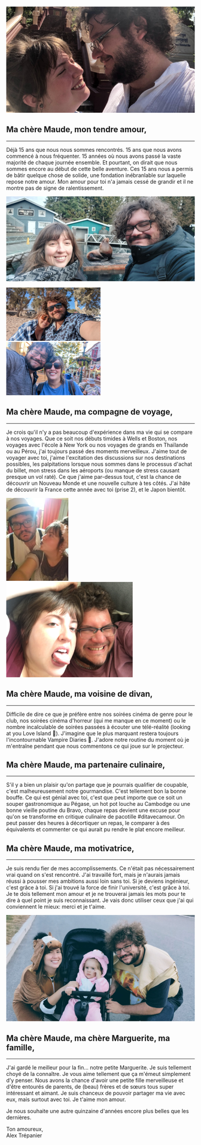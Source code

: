 ![Maude et Alex se regardent devant un temple](/assets/img/maude_alex-intro.jpg)

## Ma chère Maude, mon tendre amour,

---

Déjà 15 ans que nous nous sommes rencontrés. 15 ans que nous avons commencé à nous fréquenter. 15 années où nous avons passé la vaste majorité de chaque journée ensemble. Et pourtant, on dirait que nous sommes encore au début de cette belle aventure. Ces 15 ans nous a permis de bâtir quelque chose de solide, une fondation inébranlable sur laquelle repose notre amour. Mon amour pour toi n'a jamais cessé de grandir et il ne montre pas de signe de ralentissement.

![Maude et Alex à l'aquarium](/assets/img/maude_alex_otarie.jpg)

<div class="flex">
  <img src="/assets/img/maude_alex-grece.jpg" alt="Maude et Alex en Grèce" width="50%">
  <img src="/assets/img/maude_alex_cape-may.jpg" alt="Maude et Alex à Cape May" width="50%">
</div>

## Ma chère Maude, ma compagne de voyage,

---

Je crois qu'il n'y a pas beaucoup d'expérience dans ma vie qui se compare à nos voyages. Que ce soit nos débuts timides à Wells et Boston, nos voyages avec l'école à New York ou nos voyages de grands en Thaïlande ou au Pérou, j'ai toujours passé des moments merveilleux. J'aime tout de voyager avec toi, j'aime l'excitation des discussions sur nos destinations possibles, les palpitations lorsque nous sommes dans le processus d'achat du billet, mon stress dans les aéroports (ou manque de stress causant presque un vol raté). Ce que j'aime par-dessus tout, c'est la chance de découvrir un Nouveau Monde et une nouvelle culture à tes côtés. J'ai hâte de découvrir la France cette année avec toi (prise 2), et le Japon bientôt.


<div class="flex">
  <img src="/assets/img/maude_alex-costume.jpg" alt="Maude et Alex en costume d'halloween" width="33%">
  <img src="/assets/img/maude_alex-divan.jpg" alt="Maude et Alex grimaçant sur le divant" width="67%">
</div>

## Ma chère Maude, ma voisine de divan,

---

Difficile de dire ce que je préfère entre nos soirées cinéma de genre pour le club, nos soirées cinéma d'horreur (qui me manque en ce moment) ou le nombre incalculable de soirées passées à écouter une télé-réalité (looking at you Love Island 👀). J'imagine que le plus marquant restera toujours l'incontournable Vampire Diaries 🧛. J'adore notre routine du moment où je m'entraîne pendant que nous commentons ce qui joue sur le projecteur.

## Ma chère Maude, ma partenaire culinaire,

---

S'il y a bien un plaisir qu'on partage que je pourrais qualifier de coupable, c'est malheureusement notre gourmandise. C'est tellement bon la bonne bouffe. Ce qui est génial avec toi, c'est que peut importe que ce soit un souper gastronomique au Pégase, un hot pot louche au Cambodge ou une bonne vieille poutine du Bravo, chaque repas devient une excuse pour qu'on se transforme en critique culinaire de pacotille #ditavecamour. On peut passer des heures à décortiquer un repas, le comparer à des équivalents et commenter ce qui aurait pu rendre le plat encore meilleur.

## Ma chère Maude, ma motivatrice,

---

Je suis rendu fier de mes accomplissements. Ce n'était pas nécessairement vrai quand on s'est rencontré. J'ai travaillé fort, mais je n'aurais jamais réussi à pousser mes ambitions aussi loin sans toi. Si je deviens ingénieur, c'est grâce à toi. Si j'ai trouvé la force de finir l'université, c'est grâce à toi. Je te dois tellement mon amour et je ne trouverai jamais les mots pour te dire à quel point je suis reconnaissant. Je vais donc utiliser ceux que j'ai qui conviennent le mieux: merci et je t'aime.

![Maude, Marguerite et Alex à l'halloween](/assets/img/maude_maggie_alex.jpg)

## Ma chère Maude, ma chère Marguerite, ma famille,

---

J'ai gardé le meilleur pour la fin... notre petite Marguerite. Je suis tellement choyé de la connaître. Je vous aime tellement que ça m'émeut simplement d’y penser. Nous avons la chance d'avoir une petite fille merveilleuse et d'être entourés de parents, de (beau) frères et de sœurs tous super intéressant et aimant. Je suis chanceux de pouvoir partager ma vie avec eux, mais surtout avec toi. Je t'aime mon amour.

Je nous souhaite une autre quinzaine d'années encore plus belles que les dernières.

<span class="signature">
Ton amoureux, <br>
Alex Trépanier
<span>
